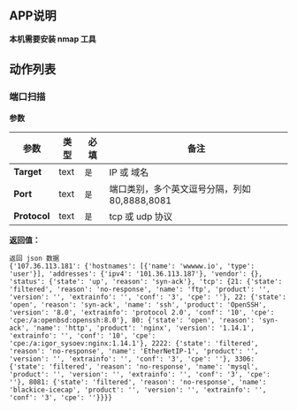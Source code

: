 ## APP说明

**本机需要安装 nmap 工具**

## 动作列表

### 端口扫描

**参数**

|  参数   | 类型  |  必填   |  备注  |
|  ----  | ----  |  ----  |  ----  |
| **Target**  | text | `是` | IP 或 域名 |
| **Port**  | text | `是` | 端口类别，多个英文逗号分隔，列如 80,8888,8081 |
| **Protocol**  | text | `是` | tcp 或 udp 协议 |

**返回值：**

```
返回 json 数据
{'107.36.113.181': {'hostnames': [{'name': 'wwwww.io', 'type': 'user'}], 'addresses': {'ipv4': '101.36.113.187'}, 'vendor': {}, 'status': {'state': 'up', 'reason': 'syn-ack'}, 'tcp': {21: {'state': 'filtered', 'reason': 'no-response', 'name': 'ftp', 'product': '', 'version': '', 'extrainfo': '', 'conf': '3', 'cpe': ''}, 22: {'state': 'open', 'reason': 'syn-ack', 'name': 'ssh', 'product': 'OpenSSH', 'version': '8.0', 'extrainfo': 'protocol 2.0', 'conf': '10', 'cpe': 'cpe:/a:openbsd:openssh:8.0'}, 80: {'state': 'open', 'reason': 'syn-ack', 'name': 'http', 'product': 'nginx', 'version': '1.14.1', 'extrainfo': '', 'conf': '10', 'cpe': 'cpe:/a:igor_sysoev:nginx:1.14.1'}, 2222: {'state': 'filtered', 'reason': 'no-response', 'name': 'EtherNetIP-1', 'product': '', 'version': '', 'extrainfo': '', 'conf': '3', 'cpe': ''}, 3306: {'state': 'filtered', 'reason': 'no-response', 'name': 'mysql', 'product': '', 'version': '', 'extrainfo': '', 'conf': '3', 'cpe': ''}, 8081: {'state': 'filtered', 'reason': 'no-response', 'name': 'blackice-icecap', 'product': '', 'version': '', 'extrainfo': '', 'conf': '3', 'cpe': ''}}}}
```